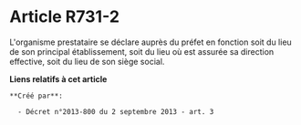 # Article R731-2

L'organisme prestataire se déclare auprès du préfet en fonction soit du lieu de son principal établissement, soit du lieu où
est assurée sa direction effective, soit du lieu de son siège social.

**Liens relatifs à cet article**

	**Créé par**:

	  - Décret n°2013-800 du 2 septembre 2013 - art. 3
